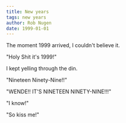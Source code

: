 ```yaml
---
title: New years
tags: new years
author: Rob Nugen
date: 1999-01-01
---
```


<p class=description>The moment 1999 arrived, I couldn't believe it.</p>

<p class=description>"Holy Shit it's 1999!"</p>

<p class=description>I kept yelling through the din.</p>

<p class=description>"Nineteen Ninety-Nine!!"</p>

<p class=description>"WENDE!!  IT'S NINETEEN NINETY-NINE!!!"</p>

<p>"I know!"</p>

<p class=description>"So kiss me!"</p>
